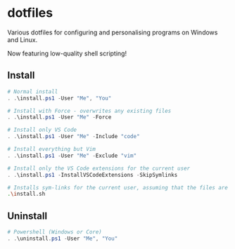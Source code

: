 # dotfiles

Various dotfiles for configuring and personalising programs on Windows and Linux.

Now featuring low-quality shell scripting!

## Install

``` Powershell
# Normal install
. .\install.ps1 -User "Me", "You"

# Install with Force - overwrites any existing files
. .\install.ps1 -User "Me" -Force

# Install only VS Code
. .\install.ps1 -User "Me" -Include "code"

# Install everything but Vim
. .\install.ps1 -User "Me" -Exclude "vim"

# Install only the VS Code extensions for the current user
. .\install.ps1 -InstallVSCodeExtensions -SkipSymlinks
```

``` Bash
# Installs sym-links for the current user, assuming that the files are in ~/dotfiles - this is even worse than the Powershell!
.\install.sh
```

## Uninstall

``` Powershell
# Powershell (Windows or Core)
. .\uninstall.ps1 -User "Me", "You"
```
